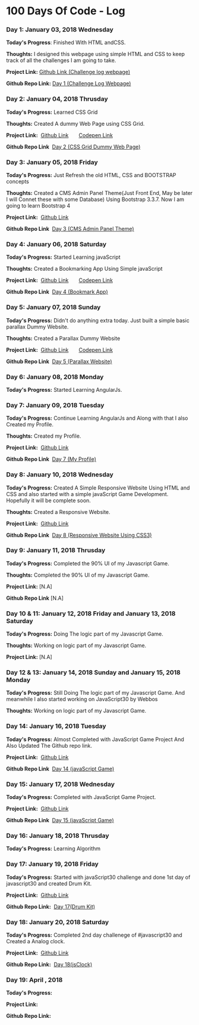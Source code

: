 # 100 Days Of Code - Log

### Day 1: January 03, 2018 Wednesday


**Today's Progress**: Finished With HTML andCSS.

**Thoughts:** I designed this webpage using simple HTML and CSS to keep track of all the challenges I am going to take.

**Project Link:** [Github Link (Challenge log webpage)](http://khudania.github.io/Challenge-log-webpage)

**Github Repo Link:** [Day 1 (Challenge Log Webpage)](https://github.com/khudania/Challenge-log-webpage)


### Day 2: January 04, 2018 Thrusday

**Today's Progress:** Learned CSS Grid

**Thoughts:** Created A dummy Web Page using CSS Grid.

**Project Link:** &nbsp;[Github Link](https://khudania.github.io/css-grid-sample-webpage)   &nbsp;&nbsp;&nbsp;&nbsp;&nbsp;      [Codepen Link](https://codepen.io/hkhudania/pen/ppWybV)

**Github Repo Link** &nbsp;[Day 2 (CSS Grid Dummy Web Page)](https://github.com/khudania/css-grid-sample-webpage)


### Day 3: January 05, 2018 Friday

**Today's Progress:** Just Refresh the old HTML, CSS and BOOTSTRAP  concepts

**Thoughts:** Created a CMS Admin Panel Theme(Just Front End, May be later I will Connet these with some Database) Using Bootstrap 3.3.7.  Now I am going to learn Bootstrap 4

**Project Link:** &nbsp;[Github Link](https://khudania.github.io/CMS-admin-panel-theme)   

**Github Repo Link** &nbsp;[Day 3 (CMS Admin Panel Theme)](https://github.com/khudania/CMS-admin-panel-theme)


### Day 4: January 06, 2018 Saturday

**Today's Progress:** Started Learning javaScript

**Thoughts:** Created a Bookmarking App Using Simple javaScript

**Project Link:** &nbsp;[Github Link](https://khudania.github.io/bookmark-app)   &nbsp;&nbsp;&nbsp;&nbsp;&nbsp;      [Codepen Link](https://codepen.io/hkhudania/full/BJmddX)

**Github Repo Link** &nbsp;[Day 4 (Bookmark App)](https://github.com/khudania/bookmark-app)



### Day 5: January 07, 2018 Sunday

**Today's Progress:** Didn't do anything extra today. Just built a simple basic parallax Dummy Website.

**Thoughts:** Created a Parallax Dummy Website

**Project Link:** &nbsp;[Github Link](https://khudania.github.io/basic-parallex-website/)   &nbsp;&nbsp;&nbsp;&nbsp;&nbsp;      [Codepen Link](https://codepen.io/hkhudania/full/jYaJqv)

**Github Repo Link** &nbsp;[Day 5 (Parallax Website)](https://github.com/khudania/basic-parallex-website)

### Day 6: January 08, 2018 Monday

**Today's Progress:** Started Learning AngularJs.

### Day 7: January 09, 2018 Tuesday

**Today's Progress:** Continue Learning AngularJs and Along with that I also Created my Profile.

**Thoughts:** Created my Profile.

**Project Link:** &nbsp;[Github Link](https://khudania.github.io/Profile/)

**Github Repo Link** &nbsp;[Day 7 (My Profile)](https://github.com/khudania/Profile)

### Day 8: January 10, 2018 Wednesday

**Today's Progress:** Created A Simple Responsive Website Using HTML and CSS and also started with a simple javaScript Game Development.
                      Hopefully it will be complete soon.

**Thoughts:** Created a Responsive Website.

**Project Link:** &nbsp;[Github Link](https://khudania.github.io/responsive-website-using-css/)

**Github Repo Link** &nbsp;[Day 8 (Responsive Website Using CSS3)](https://github.com/khudania/responsive-website-using-css)


### Day 9: January 11, 2018 Thrusday

**Today's Progress:** Completed the 90% UI of my Javascript Game.

**Thoughts:** Completed the 90% UI of my Javascript Game.

**Project Link:** [N.A]

**Github Repo Link** [N.A]




### Day 10 & 11: January 12, 2018 Friday and January 13, 2018 Saturday

**Today's Progress:** Doing The logic part of my Javascript Game.

**Thoughts:** Working on logic part of my Javascript Game.

**Project Link:** [N.A]


### Day 12 & 13: January 14, 2018 Sunday and January 15, 2018 Monday

**Today's Progress:** Still Doing The logic part of my Javascript Game. And meanwhile I also started working on JavaScript30 by Webbos

**Thoughts:** Working on logic part of my Javascript Game.


### Day 14: January 16, 2018 Tuesday

**Today's Progress:** Almost Completed with JavaScript Game Project And Also Updated The Github repo link.

**Project Link:** &nbsp;[Github Link](https://khudania.github.io/javaScript-game/)

**Github Repo Link**  &nbsp;[Day 14 (javaScript Game)](https://github.com/khudania/javaScriptGame)



### Day 15: January 17, 2018 Wednesday

**Today's Progress:** Completed with JavaScript Game Project.

**Project Link:** &nbsp;[Github Link](https://khudania.github.io/javaScript-game/)

**Github Repo Link**  &nbsp;[Day 15 (javaScript Game)](https://github.com/khudania/javaScriptGame)


### Day 16: January 18, 2018 Thrusday

**Today's Progress:** Learning Algorithm

### Day 17: January 19, 2018 Friday

**Today's Progress:** Started with javaScript30 challenge and done 1st day of javascript30 and created Drum Kit.

**Project Link:** &nbsp;[Github Link](https://khudania.github.io/drum-kit/)

**Github Repo Link:** &nbsp;[Day 17(Drum Kit)](https://github.com/khudania/drum-kit)



### Day 18: January 20, 2018 Saturday

**Today's Progress:** Completed 2nd day challenege of #javascript30 and Created a Analog clock.

**Project Link:** &nbsp;[Github Link](https://khudania.github.io/jsClock/)

**Github Repo Link:** &nbsp;[Day 18(jsClock)](https://github.com/khudania/jsClock)


### Day 19: April , 2018 

**Today's Progress:**

**Project Link:**

**Github Repo Link:**



